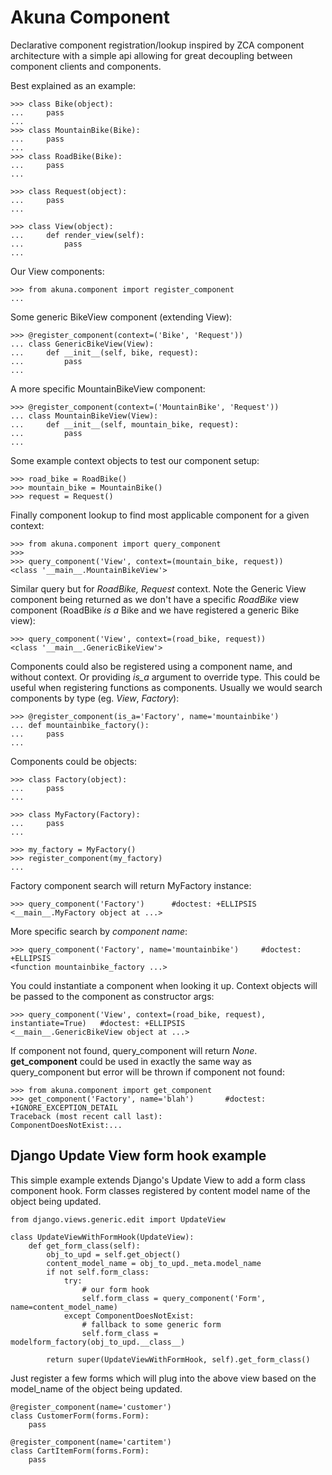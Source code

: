 Akuna Component
===============

Declarative component registration/lookup inspired by ZCA component architecture with a simple api allowing for great decoupling between component clients and components.


Best explained as an example:

    >>> class Bike(object): 
    ...     pass
    ...
    >>> class MountainBike(Bike): 
    ...     pass
    ...
    >>> class RoadBike(Bike): 
    ...     pass
    ...

    >>> class Request(object): 
    ...     pass
    ...

    >>> class View(object):
    ...     def render_view(self):
    ...         pass
    ...


Our View components:

    >>> from akuna.component import register_component
    ...


Some generic BikeView component (extending View):

    >>> @register_component(context=('Bike', 'Request'))
    ... class GenericBikeView(View):
    ...     def __init__(self, bike, request):
    ...         pass 
    ...         


A more specific MountainBikeView component:

    >>> @register_component(context=('MountainBike', 'Request'))
    ... class MountainBikeView(View):
    ...     def __init__(self, mountain_bike, request): 
    ...         pass
    ...


Some example context objects to test our component setup:

    >>> road_bike = RoadBike()
    >>> mountain_bike = MountainBike()
    >>> request = Request()
 

Finally component lookup to find most applicable component for a given context:

    >>> from akuna.component import query_component 
    >>>
    >>> query_component('View', context=(mountain_bike, request))
    <class '__main__.MountainBikeView'>


Similar query but for *RoadBike, Request* context. Note the Generic View component being returned as we don't have a specific *RoadBike* view component (RoadBike *is a* Bike and we have registered a generic Bike view):

    >>> query_component('View', context=(road_bike, request))
    <class '__main__.GenericBikeView'>


Components could also be registered using a component name, and without context. Or providing *is_a* argument to override type.  This could be useful when registering functions as components.  Usually we would search components by type (eg. *View*, *Factory*):

    >>> @register_component(is_a='Factory', name='mountainbike')
    ... def mountainbike_factory():
    ...     pass
    ...

Components could be objects:

    >>> class Factory(object): 
    ...     pass
    ...

    >>> class MyFactory(Factory): 
    ...     pass
    ...

    >>> my_factory = MyFactory()
    >>> register_component(my_factory)
    ...

Factory component search will return MyFactory instance:

    >>> query_component('Factory')      #doctest: +ELLIPSIS
    <__main__.MyFactory object at ...>


More specific search by *component name*:

    >>> query_component('Factory', name='mountainbike')     #doctest: +ELLIPSIS   
    <function mountainbike_factory ...>


You could instantiate a component when looking it up. Context objects will be passed to the component as constructor args:

    >>> query_component('View', context=(road_bike, request), instantiate=True)   #doctest: +ELLIPSIS
    <__main__.GenericBikeView object at ...>


If component not found, query_component will return *None*. **get_component** could be used in exactly the same way as query_component but error will be thrown if component not found:

    >>> from akuna.component import get_component
    >>> get_component('Factory', name='blah')       #doctest: +IGNORE_EXCEPTION_DETAIL
    Traceback (most recent call last):
    ComponentDoesNotExist:...


Django Update View form hook example
------------------------------------

This simple example extends Django's Update View to add a form class component hook. Form classes registered by content model name of the object being updated.

    from django.views.generic.edit import UpdateView

    class UpdateViewWithFormHook(UpdateView):
        def get_form_class(self):
            obj_to_upd = self.get_object()
            content_model_name = obj_to_upd._meta.model_name
            if not self.form_class:
                try:
                    # our form hook
                    self.form_class = query_component('Form', name=content_model_name)
                except ComponentDoesNotExist:
                    # fallback to some generic form 
                    self.form_class = modelform_factory(obj_to_upd.__class__)

            return super(UpdateViewWithFormHook, self).get_form_class()


Just register a few forms which will plug into the above view based on the model_name of the object being updated.

    @register_component(name='customer')
    class CustomerForm(forms.Form):
        pass  
 
    @register_component(name='cartitem')
    class CartItemForm(forms.Form):
        pass

